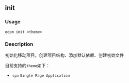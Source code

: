 ## init

### Usage

    edpm init <theme>

### Description

初始化移动项目，创建项目结构、添加默认依赖、创建初始文件

目前支持的`theme`如下：

* `spa` `Single Page Application`
